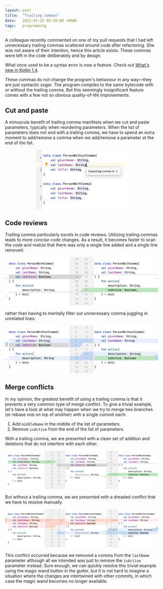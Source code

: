 ```yaml
---
layout: post
title:  "Trailing commas"
date:   2022-01-25 09:10:00 +0900
tags:   programming
---
```


A colleague recently commented on one of my pull requests that I had left unnecessary trailing commas scattered around code after refactoring. She was not aware of their intention, hence this article exists. These commas were left in the code deliberately and by design.

What once used to be a syntax error is now a feature. Check out [What's new in Kotlin 1.4](https://kotlinlang.org/docs/whatsnew14.html#trailing-comma).

These commas do not change the program's behaviour in any way—they are just syntactic sugar. The program compiles to the same bytecode with or without the trailing comma. But this seemingly insignificant feature comes with a few not so obvious quality-of-life improvements.

## Cut and paste

A minuscule benefit of trailing comma manifests when we cut and paste parameters, typically when reordering parameters. When the list of parameters does not end with a trailing comma, we have to spend an extra moment to add/remove a comma when we add/remove a parameter at the end of the list.

<p align="center">
  <img src="/assets/images/trailing_comma/cut_and_paste.png" width="60%"/>
</p>

## Code reviews

Trailing comma particularly excels in code reviews. Utilizing trailing commas leads to more concise code changes.
As a result, it becomes faster to scan the code and realize that there was only a single line added and a single line removed:

<p align="center">
  <img src="/assets/images/trailing_comma/changes_with.png" />
</p>

rather than having to mentally filter out unnecessary comma juggling in unrelated lines:

<p align="center">
  <img src="/assets/images/trailing_comma/changes_without.png" />
</p>

## Merge conflicts

In my opinion, the greatest benefit of using a trailing comma is that it prevents a very common type of merge conflict.
To give a trivial example, let's have a look at what may happen when we try to merge two branches (or rebase one on top of another) with a single commit each:
<!-- To give a trivial example of such situation, imagine we try to merge two branches (or rebase on top of another) with a single commit each: -->
<!-- To give a trivial example, imagine two commits in two independent branches that -->

1. Add `middleName` in the middle of the list of parameters.
2. Remove `isActive` from the end of the list of parameters.

<!-- Now, when we try to merge these branches or rebase one on top of another, -->
With a trailing comma, we are presented with a clean set of addition and deletions that do not interfere with each other.

<p align="center">
  <img src="/assets/images/trailing_comma/conflict_with.png" />
</p>

But without a trailing comma, we are presented with a dreaded conflict that we have to resolve manually.

<p align="center">
  <img src="/assets/images/trailing_comma/conflict_without.png" />
</p>

This conflict occurred because we removed a comma from the `lastName` parameter although all we intended was just to remove the `isActive` parameter instead. Sure enough, we can quickly resolve this trivial example using the magic wand button in the gutter, but it is not hard to imagine a situation where the changes are intertwined with other commits, in which case the magic wand becomes no longer available.
